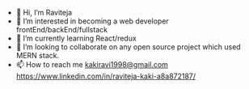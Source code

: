 - 👋 Hi, I’m Raviteja
- 👀 I’m interested in becoming a web developer frontEnd/backEnd/fullstack
- 🌱 I’m currently learning React/redux
- 💞️ I’m looking to collaborate on any open source project which used MERN stack.
- 📫 How to reach me 
kakiravi1998@gmail.com
https://www.linkedin.com/in/raviteja-kaki-a8a872187/

<!---
ravi1998-source/ravi1998-source is a ✨ special ✨ repository because its `README.md` (this file) appears on your GitHub profile.
You can click the Preview link to take a look at your changes.
--->
